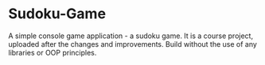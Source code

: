 # Sudoku-Game
A simple console game application - a sudoku game.
It is a course project, uploaded after the changes and improvements.
Build without the use of any libraries or OOP principles.
